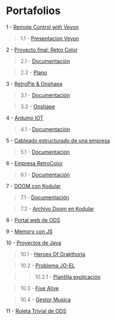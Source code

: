 # Portafolios

1     -     [Remote Control with Veyon](https://github.com/albaboo/portafolio/tree/main/RemoteControl)

> 1.1   -     [Presentacion Veyon](https://github.com/albaboo/portafolio/blob/main/RemoteControl/Veyon%20-%20M7.pptx)

2     -     [Proyecto final: Retro Color](https://github.com/albaboo/portafolio/tree/main/RetroColor)

> 2.1   -     [Documentación](https://github.com/albaboo/portafolio/blob/main/RetroColor/Documentaci%C3%B3.pdf)

> 2.2   -     [Plano](https://github.com/albaboo/portafolio/blob/main/RetroColor/Pla%20-%20Retro%20Color.png)

3     -     [RetroPie & Onshape](https://github.com/albaboo/portafolio/tree/main/RetroPie)

> 3.1   -     [Documentación](https://github.com/albaboo/portafolio/blob/main/RetroPie/Documentaci%C3%B3%20RetroPie.docx)

> 3.2   -     [Onshape](https://github.com/albaboo/portafolio/blob/main/RetroPie/Onshape.docx)

4     -     [Arduino IOT](https://github.com/albaboo/portafolio/tree/main/arduino)

> 4.1   -     [Documentación](https://github.com/albaboo/portafolio/blob/main/arduino/Documentaci%C3%B3%20Projecte%20IOT%20-%20Smart%20House.docx)

5     -     [Cableado estructurado de una empresa](https://github.com/albaboo/portafolio/tree/main/cableado-estructurado)

> 5.1   -     [Documentación](https://github.com/albaboo/portafolio/blob/main/cableado-estructurado/AlbaD%C3%ADaz_Cablejat%20estructurat%20d'una%20empresa%202022-23.docx)

6     -     [Empresa RetroColor](https://github.com/albaboo/portafolio/tree/main/empresa)

> 6.1   -     [Documentación](https://github.com/albaboo/portafolio/blob/main/empresa/Retro%20Color%20-%20Final.docx)

7     -     [DOOM con Kodular](https://github.com/albaboo/portafolio/tree/main/kodular)

> 7.1   -     [Documentación](https://github.com/albaboo/portafolio/blob/main/kodular/Documentaci%C3%B3%20projecte%20Kodular_%20Doom.docx)

> 7.2   -     [Archivo Doom en Kodular](https://github.com/albaboo/portafolio/blob/main/kodular/Doom.aia)

8     -     [Portal web de ODS](https://github.com/albaboo/Briefcases/tree/main/PortalODS)    

9     -     [Memory con JS](https://github.com/albaboo/Briefcases/tree/main/Memory)

10    -     [Proyectos de Java](https://github.com/albaboo/Briefcases/tree/main/ProyectosJava)

> 10.1   -     [Heroes Of Drakthoria](https://github.com/albaboo/Briefcases/tree/main/ProyectosJava/HoD)

> 10.2   -     [Problema JO-EL](https://github.com/albaboo/Briefcases/tree/main/ProyectosJava/ProblemaJOEL)

> > 10.2.1   -     [Plantilla explicación](https://github.com/albaboo/Briefcases/blob/main/ProyectosJava/ProblemaJOEL/AlbaDiaz_DOMJudge%20-%20Plantilla.pdf)

> 10.3   -     [Five Alive](https://github.com/albaboo/Briefcases/tree/main/ProyectosJava/FiveAlive)

> 10.4   -     [Gestor Musica](https://github.com/albaboo/Briefcases/tree/main/ProyectosJava/GestorMusica)

11    -     [Ruleta Trivial de ODS](https://github.com/albaboo/Briefcases/tree/main/RuletaTrivialODS)
